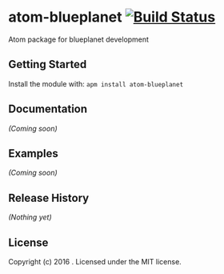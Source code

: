# atom-blueplanet [![Build Status](https://travis-ci.org/hlaunay/atom-blueplanet.svg?branch=master)](https://travis-ci.org/hlaunay/atom-blueplanet)

Atom package for blueplanet development

## Getting Started
Install the module with: `apm install atom-blueplanet`

## Documentation
_(Coming soon)_

## Examples
_(Coming soon)_

## Release History
_(Nothing yet)_

## License
Copyright (c) 2016 . Licensed under the MIT license.

